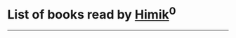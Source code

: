 # List of books read by [Himik](https://plus.google.com/u/0/100471902502443753809/)<sup>0</sup>
---

